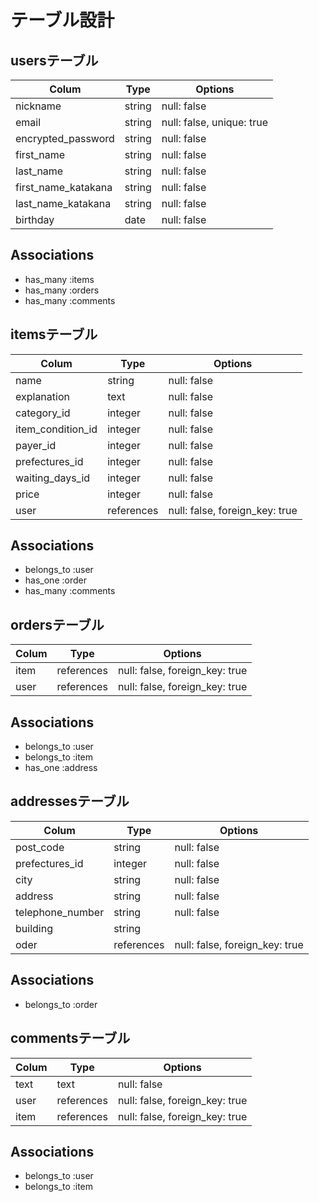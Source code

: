 # テーブル設計

## usersテーブル

| Colum               | Type     | Options                   |
| ------------------- | -------- | ------------------------- |
| nickname            | string   | null: false               |
| email               | string   | null: false, unique: true |
| encrypted_password  | string   | null: false               |
| first_name          | string   | null: false               |
| last_name           | string   | null: false               |
| first_name_katakana | string   | null: false               |
| last_name_katakana  | string   | null: false               |
| birthday            | date     | null: false               |

## Associations
* has_many :items
* has_many :orders
* has_many :comments

## itemsテーブル

| Colum              | Type       | Options                        |
| ------------------ | ---------- | ------------------------------ |
| name               | string     | null: false                    |
| explanation        | text       | null: false                    |
| category_id        | integer    | null: false                    |
| item_condition_id  | integer    | null: false                    |
| payer_id           | integer    | null: false                    |
| prefectures_id     | integer    | null: false                    |
| waiting_days_id    | integer    | null: false                    |
| price              | integer    | null: false                    |
| user               | references | null: false, foreign_key: true |

## Associations
* belongs_to :user
* has_one :order
* has_many :comments

## ordersテーブル

| Colum              | Type       | Options                        |
| ------------------ | ---------- | ------------------------------ |
| item               | references | null: false, foreign_key: true |
| user               | references | null: false, foreign_key: true |

## Associations
* belongs_to :user
* belongs_to :item
* has_one :address

## addressesテーブル

| Colum              | Type       | Options                        |
| ------------------ | ---------- | ------------------------------ |
| post_code          | string     | null: false                    |
| prefectures_id     | integer    | null: false                    |
| city               | string     | null: false                    |
| address            | string     | null: false                    |
| telephone_number   | string     | null: false                    |
| building           | string     |                                |
| oder               | references | null: false, foreign_key: true |

## Associations
* belongs_to :order

## commentsテーブル

| Colum              | Type       | Options                        |
| ------------------ | ---------- | ------------------------------ |
| text               | text       | null: false                    |
| user               | references | null: false, foreign_key: true |
| item               | references | null: false, foreign_key: true |

## Associations
* belongs_to :user
* belongs_to :item